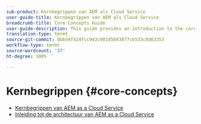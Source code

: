```yaml
---
sub-product: Kernbegrippen van AEM als Cloud Service
user-guide-title: Kernbegrippen van AEM als Cloud Service
breadcrumb-title: Core Concepts Guide
user-guide-description: This guide provides an introduction to the core concepts of Experience Manager as a Cloud Service, including the architecture of the new service.
translation-type: tm+mt
source-git-commit: 8b6d4f424fcc943c981d5883877cb533c8d63353
workflow-type: tm+mt
source-wordcount: '37'
ht-degree: 100%

---
```



# Kernbegrippen {#core-concepts}

+ [Kernbegrippen van AEM as a Cloud Service](/help/core-concepts/home.md)
+ [Inleiding tot de architectuur van AEM as a Cloud Service](architecture.md)